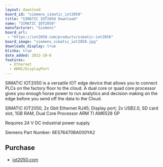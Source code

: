 ```yaml
---
layout: download
board_id: "siemens_simatic_iot2050"
title: "SIMATIC IOT2050 Download"
name: "SIMATIC IOT2050"
manufacturer: "Siemens"
board_url:
 - "https://iot2050.com/products/simatic-iot2050"
board_image: "siemens_simatic_iot2050.jpg"
downloads_display: true
blinka: true
date_added: 2022-10-6
features:
  - Ethernet
  - HDMI/DisplayPort
---
```


SIMATIC IOT2050 is a versatile IOT edge device that allows you to connect PLCs on the factory floor to the cloud. A dual core or quad core processor gives you enough horse power to run analytics and decision making on the edge before you send off the data to the Cloud.

SIMATIC IOT2050, 2x Gbit Ethernet RJ45; Display port; 2x USB2.0, SD card slot, 1GB RAM, Dual Core Processor ARM TI AM6528 GP

Requires 24 V DC industrial power supply

Siemens Part Number: 6ES76470BA000YA2

## Purchase
* [iot2050.com](https://iot2050.com/products/simatic-iot2050)
